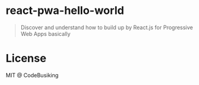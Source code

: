 # react-pwa-hello-world

> Discover and understand how to build up by React.js for Progressive Web Apps basically

# License

MIT @ CodeBusiking